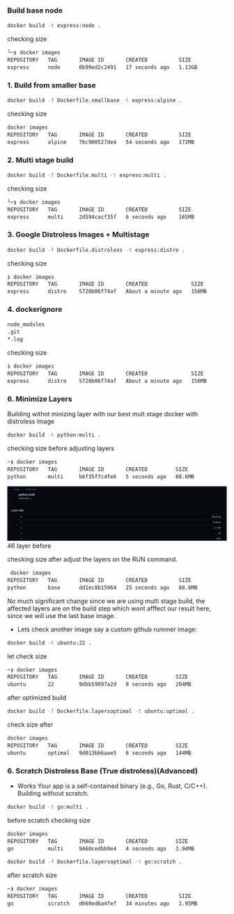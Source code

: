 ### Build base node

```sh
docker build -t express:node .
```

checking size

```sh
╰─❯ docker images
REPOSITORY   TAG       IMAGE ID       CREATED          SIZE
express      node      0b99ed2c2491   17 seconds ago   1.13GB
```

### 1. Build from smaller base

```sh
docker build -f Dockerfile.smallbase -t express:alpine .
```

checking size

```sh
docker images
REPOSITORY   TAG       IMAGE ID       CREATED          SIZE
express      alpine    76c960527de4   54 seconds ago   172MB
```

### 2. Multi stage build

```sh
docker build -f Dockerfile.multi -t express:multi .
```

checking size

```sh
╰─❯ docker images
REPOSITORY   TAG       IMAGE ID       CREATED          SIZE
express      multi     2d594cacf35f   6 seconds ago    165MB
```

### 3. Google Distroless Images + Multistage

```sh
docker build -f Dockerfile.distroless -t express:distro .
```

checking size

```sh
❯ docker images
REPOSITORY   TAG       IMAGE ID       CREATED              SIZE
express      distro    5720b06f74af   About a minute ago   156MB
```

### 4. dockerignore

```sh
node_modules
.git
*.log
```

checking size

```sh
❯ docker images
REPOSITORY   TAG       IMAGE ID       CREATED              SIZE
express      distro    5720b06f74af   About a minute ago   156MB
```

### 6. Minimize Layers

Building withot minizing layer with our best mult stage docker with distroless image

```sh
docker build -t python:multi .
```

checking size before adjusting layers

```sh
─❯ docker images
REPOSITORY   TAG       IMAGE ID       CREATED         SIZE
python       multi     b6f35f7c4fe6   5 seconds ago   88.6MB
```

![beforelayers](images/layers.png)
46 layer before

checking size after adjust the layers on the RUN command.

```sh
 docker images
REPOSITORY   TAG       IMAGE ID       CREATED          SIZE
python       base      dd1ec8b15964   25 seconds ago   88.6MB
```

No much significant change since we are using multi stage build, the affected layers are on the build step which wont afffect our result here, since we will use the last base image.

- Lets check another image say a custom github runnner image:

```sh
docker build -t ubuntu:22 .
```

let check size

```sh
─❯ docker images
REPOSITORY   TAG       IMAGE ID       CREATED         SIZE
ubuntu       22        9dbb59097a2d   8 seconds ago   204MB
```

after optimized build

```sh
docker build -f Dockerfile.layersoptimal -t ubuntu:optimal .
```

check size after

```sh
docker images
REPOSITORY   TAG       IMAGE ID       CREATED         SIZE
ubuntu       optimal   9d013bb6aae5   6 seconds ago   144MB
```

### 6. Scratch Distroless Base (True distroless)(Advanced)

- Works Your app is a self-contained binary (e.g., Go, Rust, C/C++).
  Building without scratch.

```sh
docker build -t go:multi .
```

before scratch checking size

```sh
docker images
REPOSITORY   TAG       IMAGE ID       CREATED         SIZE
go           multi     9460cedbb9e4   4 seconds ago   3.94MB
```

```sh
docker build -f Dockerfile.layersoptimal -t go:scratch .
```

after scratch size

```sh
─❯ docker images
REPOSITORY   TAG       IMAGE ID       CREATED          SIZE
go           scratch   d660ed6a4fef   34 minutes ago   1.95MB
```
